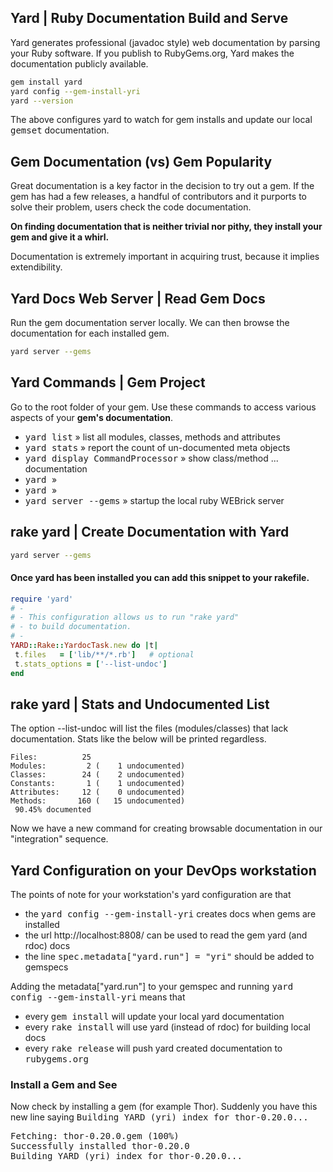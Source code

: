 
## Yard | Ruby Documentation Build and Serve

Yard generates professional (javadoc style) web documentation by parsing your Ruby software. If you publish to RubyGems.org, Yard makes the documentation publicly available.

``` bash
gem install yard
yard config --gem-install-yri
yard --version
```

The above configures yard to watch for gem installs and update our local <tt>gemset</tt> documentation.

## Gem Documentation (vs) Gem Popularity

Great documentation is a key factor in the decision to try out a gem. If the gem has had a few releases, a handful of contributors and it purports to solve their problem, users check the code documentation.

**On finding documentation that is neither trivial nor pithy, they install your gem and give it a whirl.**

Documentation is extremely important in acquiring trust, because it implies extendibility.

## Yard Docs Web Server | Read Gem Docs

Run the gem documentation server locally. We can then browse the documentation for each installed gem.

``` bash
yard server --gems
```

## Yard Commands | Gem Project

Go to the root folder of your gem. Use these commands to access various aspects of your **gem's documentation**.

- <tt>yard list</tt> &raquo; list all modules, classes, methods and attributes
- <tt>yard stats</tt> &raquo; report the count of un-documented meta objects
- <tt>yard display CommandProcessor</tt> &raquo; show class/method ... documentation
- <tt>yard </tt> &raquo;
- <tt>yard </tt> &raquo;
- <tt>yard server --gems</tt> &raquo; startup the local ruby WEBrick server


## rake yard | Create Documentation with Yard

``` bash
yard server --gems
```

#### Once yard has been installed you can add this snippet to your rakefile.

``` ruby
require 'yard'
# -
# - This configuration allows us to run "rake yard"
# - to build documentation.
# -
YARD::Rake::YardocTask.new do |t|
 t.files   = ['lib/**/*.rb']   # optional
 t.stats_options = ['--list-undoc']
end
```

## rake yard | Stats and Undocumented List

The option --list-undoc will list the files (modules/classes) that lack documentation. Stats like
the below will be printed regardless.

```
Files:          25
Modules:         2 (    1 undocumented)
Classes:        24 (    2 undocumented)
Constants:       1 (    1 undocumented)
Attributes:     12 (    0 undocumented)
Methods:       160 (   15 undocumented)
 90.45% documented
```

Now we have a new command for creating browsable documentation in our "integration" sequence.


## Yard Configuration on your DevOps workstation

The points of note for your workstation's yard configuration are that

- the <tt>yard config --gem-install-yri</tt> creates docs when gems are installed
- the url http://localhost:8808/ can be used to read the gem yard (and rdoc) docs
- the line <tt>spec.metadata["yard.run"] = "yri"</tt> should be added to gemspecs

Adding the metadata["yard.run"] to your gemspec and running <tt>yard config --gem-install-yri</tt> means that

- every <tt>gem install</tt> will update your local yard documentation
- every <tt>rake install</tt> will use yard (instead of rdoc) for building local docs
- every <tt>rake release</tt> will push yard created documentation to <tt>rubygems.org</tt>


### Install a Gem and See

Now check by installing a gem (for example Thor). Suddenly you have this new line saying <tt>Building YARD (yri) index for thor-0.20.0...</tt>

<pre>
Fetching: thor-0.20.0.gem (100%)
Successfully installed thor-0.20.0
Building YARD (yri) index for thor-0.20.0...
</pre>
